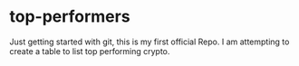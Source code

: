 # top-performers
Just getting started with git, this is my first official Repo. I am attempting to create a table to list top performing crypto.
